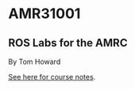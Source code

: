# AMR31001

## ROS Labs for the AMRC

By Tom Howard

[See here for course notes](https://tom-howard.github.io/ros/amr31001/).